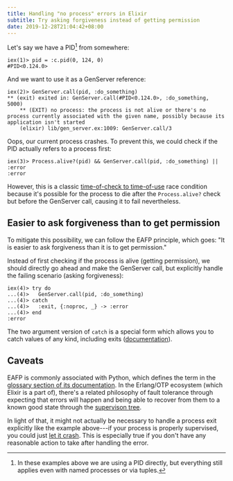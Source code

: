 ```yaml
---
title: Handling "no process" errors in Elixir
subtitle: Try asking forgiveness instead of getting permission
date: 2019-12-28T21:04:42+08:00
---
```


Let's say we have a PID[^1] from somewhere:

```
iex(1)> pid = :c.pid(0, 124, 0)
#PID<0.124.0>
```

And we want to use it as a GenServer reference:

```
iex(2)> GenServer.call(pid, :do_something)
** (exit) exited in: GenServer.call(#PID<0.124.0>, :do_something, 5000)
    ** (EXIT) no process: the process is not alive or there's no process currently associated with the given name, possibly because its application isn't started
    (elixir) lib/gen_server.ex:1009: GenServer.call/3
```

Oops, our current process crashes. To prevent this, we could check if
the PID actually refers to a process first:

```
iex(3)> Process.alive?(pid) && GenServer.call(pid, :do_something) || :error
:error
```

However, this is a classic [time-of-check to
time-of-use](https://en.wikipedia.org/wiki/Time-of-check_to_time-of-use) race
condition because it's possible for the process to die after the
`Process.alive?` check but before the GenServer call, causing it to fail
nevertheless.

## Easier to ask forgiveness than to get permission

To mitigate this possibility, we can follow the EAFP principle, which goes: "It
is easier to ask forgiveness than it is to get permission." 

Instead of first checking if the process is alive (getting permission), we
should directly go ahead and make the GenServer call, but explicitly handle the
failing scenario (asking forgiveness): 

```
iex(4)> try do
...(4)>   GenServer.call(pid, :do_something)
...(4)> catch
...(4)>   :exit, {:noproc, _} -> :error
...(4)> end
:error
```

The two argument version of `catch` is a special form which allows you to catch
values of any kind, including exits
([documentation](https://hexdocs.pm/elixir/Kernel.SpecialForms.html#try/1-catching-values-of-any-kind)).

## Caveats

EAFP is commonly associated with Python, which defines the term in the [glossary
section of its
documentation](https://docs.python.org/3/glossary.html#term-eafp). In the
Erlang/OTP ecosystem (which Elixir is a part of), there's a related philosophy
of  fault tolerance through expecting that errors will happen and being able to
recover from them to a known good state through the [supervison
tree](https://erlang.org/doc/design_principles/sup_princ.html).

In light of that, it might not actually be necessary to handle a process exit
explicitly like the example above---if your process is properly supervised, you
could just [let it crash](https://wiki.c2.com/?LetItCrash). This is especially
true if you don't have any reasonable action to take after handling the error.

[^1]: In these examples above we are using a PID directly, but everything still
  applies even with named processes or via tuples.
